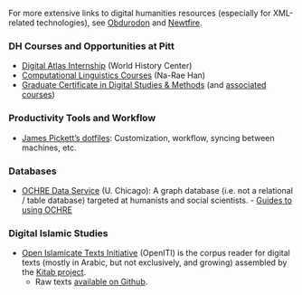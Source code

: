 
For more extensive links to digital humanities resources (especially for XML-related technologies), see [Obdurodon][1] and [Newtfire][2].

### DH Courses and Opportunities at Pitt

- [Digital Atlas Internship][3] (World History Center)
- [Computational Linguistics Courses][4] (Na-Rae Han) 
- [Graduate Certificate in Digital Studies & Methods][5] (and [associated courses][6])

### Productivity Tools and Workflow

- [James Pickett’s dotfiles][7]: Customization, workflow, syncing between machines, etc.


### Databases

- [OCHRE Data Service][8] (U. Chicago): A graph database (i.e. not a relational / table database) targeted at humanists and social scientists.
	  - [Guides to using OCHRE][9]


### Digital Islamic Studies

- [Open Islamicate Texts Initiative][10] (OpenITI) is the corpus reader for digital texts (mostly in Arabic, but not exclusively, and growing) assembled by the [Kitab project][11].
  - Raw texts [available on Github][12].

[1]:	http://dh.obdurodon.org/
[2]:	https://newtfire.org/courses/dh/index.html
[3]:	https://www.worldhistory.pitt.edu/digital-atlas-design-internship
[4]:	http://www.pitt.edu/~naraehan/
[5]:	https://www.dsam.pitt.edu/about
[6]:	https://www.dsam.pitt.edu/courses
[7]:	https://github.com/pickettj/dot_files
[8]:	https://voices.uchicago.edu/ochre/
[9]:	https://voices.uchicago.edu/ochre/publications/
[10]:	http://kitab-project.org/2019/11/04/a-new-application-that-helps-you-find-texts-in-the-openiti-corpus/
[11]:	http://kitab-project.org/about/
[12]:	https://github.com/OpenITI